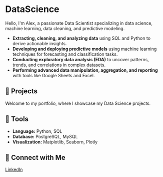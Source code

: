 # DataScience

Hello, I'm Alex, a passionate Data Scientist specializing in data science, machine learning, data cleaning, and predictive modeling.

- **Extracting, cleaning, and analyzing data** using SQL and Python to derive actionable insights.
- **Developing and deploying predictive models** using machine learning techniques for forecasting and classification tasks.
- **Conducting exploratory data analysis (EDA)** to uncover patterns, trends, and correlations in complex datasets.
- **Performing advanced data manipulation, aggregation, and reporting** with tools like Google Sheets and Excel.

## 📂 Projects
Welcome to my portfolio, where I showcase my Data Science projects.

## 🧰 Tools
- **Language:** Python, SQL
- **Database:** PostgreSQL, MySQL
- **Visualization:** Matplotlib, Seaborn, Plotly

## 🔗 Connect with Me
[LinkedIn](https://www.linkedin.com/in/alexmontanomogica)
